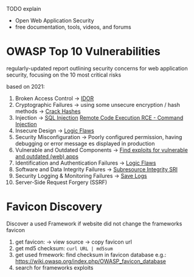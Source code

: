TODO explain

- Open Web Application Security 
- free documentation, tools, videos, and forums

# OWASP Top 10 Vulnerabilities
regularly-updated report outlining security concerns for web application security, focusing on the 10 most critical risks

based on 2021:
1. Broken Access Control -> [IDOR](IDOR.md)
2. Cryptographic Failures -> using some unsecure encryption / hash methods -> [Crack Hashes](../Crack%20Hashes.md)
3. Injection -> [SQL Injection](SQL%20Injection.md) [Remote Code Execution RCE - Command Injection](Remote%20Code%20Execution%20RCE%20-%20Command%20Injection.md)
4. Insecure Design -> [Logic Flaws](Authetication%20Bypass.md#Logic%20Flaws)
5. Security Misconfiguration -> Poorly configured permission, having debugging or error message es displayed in production
6. Vulnerable and Outdated Components -> [Find exploits for vulnerable and outdated (web) apps](../Find%20exploits%20for%20vulnerable%20and%20outdated%20(web)%20apps.md)
7. Identification and Authentication Failures -> [Logic Flaws](Authetication%20Bypass.md#Logic%20Flaws)
8. Software and Data Integrity Failures -> [Subresource Integrity SRI](Subresource%20Integrity%20SRI.md)
9. Security Logging & Monitoring Failures -> [Save Logs](../Digital%20Forensics/Save%20Logs.md)
10. Server-Side Request Forgery (SSRF)

# Favicon Discovery
Discover a used Framework if website did not change the frameworks favicon
1. get favicon: -> view source -> copy favicon url
2. get md5 checksum: `curl URL | md5sum`
3. get used frmework: find checksum in favicon database e.g.: https://wiki.owasp.org/index.php/OWASP_favicon_database
4. search for frameworks exploits